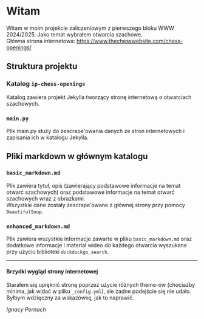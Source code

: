 # Witam
Witam w moim projekcie zaliczeniowym z pierwszego
bloku WWW 2024/2025. Jako temat wybrałem otwarcia
szachowe.  
Główna strona internetowa: https://www.thechesswebsite.com/chess-openings/

## Struktura projektu

### Katalog `ip-chess-openings`
Katalog zawiera projekt Jekylla tworzący
stronę internetową o otwarciach szachowych.

### `main.py`
Plik main.py służy do zescrape'owania danych ze stron
internetowych i zapisania ich w katalogu Jekylla.

## Pliki markdown w głównym katalogu

### `basic_markdown.md`
Plik zawiera tytuł, opis (zawierający podstawowe
informacje na temat otwarć szachowych) oraz podstawowe
informacje na temat otwarć szachowych wraz z obrazkami.  
Wszystkie dane zostały zescrape'owane z głównej strony
przy pomocy `BeautifulSoup`.

### `enhanced_markdown.md`
Plik zawiera wszystkie informacje zawarte w pliku
`basic_markdown.md` oraz dodatkowe informacje
i materiał wideo do każdego otwarcia wyszukane przy
użyciu biblioteki `duckduckgo_search`. 

___
#### Brzydki wygląd strony internetowej
Starałem się upięknić stronę poprzez użycie różnych
theme-ów (chociażby minima, jak widać w pliku
`_config.yml`), ale żadne podejście się nie udało.
Byłbym wdzięczny za wskazówkę, jak to naprawić.

_Ignacy Pernach_
